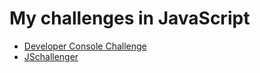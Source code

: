 # My challenges in JavaScript
- [Developer Console Challenge](https://github.com/amirhossein-github/teacher-khateri/blob/main/challenge/Developer_Console_Challenge/README.md)
- [JSchallenger](https://github.com/amirhossein-github/teacher-khateri/blob/main/challenge/JSchallenger/README.md)